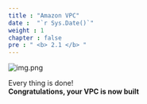 ```yaml
---
title : "Amazon VPC"
date :  "`r Sys.Date()`" 
weight : 1
chapter : false
pre : " <b> 2.1 </b> "
---
```


![img.png](/SovicoLab/images/2/2.1/image.png)


Every thing is done!\
**Congratulations, your VPC is now built**